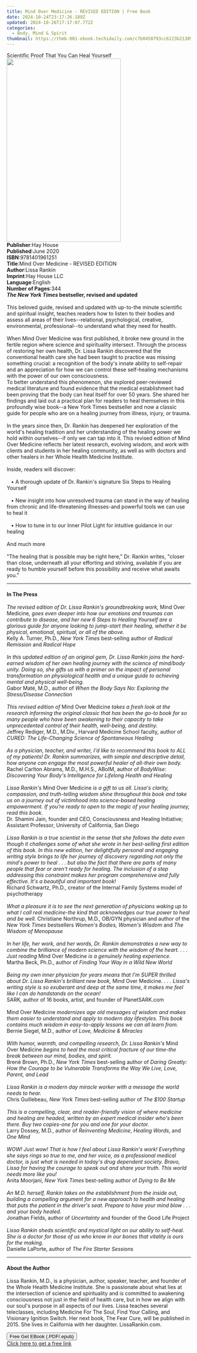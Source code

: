 ```yaml
---
title: Mind Over Medicine - REVISED EDITION | Free Book
date: 2024-10-24T23:17:26.189Z
updated: 2024-10-26T17:17:07.772Z
categories:
  - Body, Mind & Spirit
thumbnail: https://thmb-001-ebook.techidaily.com/c7b0458793cc6123b2138987000b841b53b36dfd0d5ace9a2deebeb261252f2a.jpg
---
```

<main id="book-container">
  <div class="flex flex-col">
    <div class="book-brief flex-1 py-6 px-4 sm:p-6 md:py-10 md:px-8">
      <!-- brief-->
      <div class="book-brief-main">
        Scientific Proof That You Can Heal Yourself
      </div>
    </div>
    <div
      class="book-meta-info flex-1 grid gap-4 col-start-1 col-end-3 row-start-1 sm:mb-6 sm:grid-cols-4 lg:gap-6 lg:col-start-2 lg:row-end-6 lg:row-span-6 lg:mb-0"
    >
      <div
        class="book-meta-info-left place-content-center mt-4 p-4 text-sm leading-6 col-start-2 col-span-2 dark:text-slate-400"
      >
        <img
          class="w-full h-500 object-cover rounded-lg sm:h-255 sm:col-span-2 lg:col-span-full"
          src="https://img-001-ebook.techidaily.com/950c7b9ede0b5d6331098d31dbbab46beeb2708e604bc48ba3fe6917b8a9ef55.jpg"
          alt=""
          width="312"
          height="500"
        />
      </div>
      <div
        class="book-meta-info-right mt-2 col-start-1 row-start-2 col-span-3 self-center"
      >
        <!-- meta data  -->
        <div class="flex flex-col px-4 md:px-8">
          <div class="flex-1">
            <strong>Publisher</strong>:<span class="px-2">Hay House</span>
          </div>
          <div class="flex-1">
            <strong>Published</strong>:<span class="px-2">June 2020</span>
          </div>
          <div class="flex-1">
            <strong>ISBN</strong>:<span class="px-2">9781401961251</span>
          </div>
          <div class="flex-1">
            <strong>Title</strong>:<span class="px-2"
              >Mind Over Medicine - REVISED EDITION</span
            >
          </div>
          <div class="flex-1">
            <strong>Author</strong>:<span class="px-2">Lissa Rankin</span>
          </div>
          <div class="flex-1">
            <strong>Imprint</strong>:<span class="px-2">Hay House LLC</span>
          </div>
          <div class="flex-1">
            <strong>Language</strong>:<span class="px-2">English</span>
          </div>
          <div class="flex-1">
            <strong>Number of Pages</strong>:<span class="px-2">344</span>
          </div>
        </div>
      </div>
    </div>
    <div class="book-description flex-1 py-6 px-4 sm:p-6 md:py-10 md:px-8">
      <div class="book-description-main">
        <div accordion-content="" id="description">
          <b><i>The New York Times</i> bestseller, revised and updated<br /></b
          ><br />This beloved guide, revised and updated with up-to-the minute
          scientific and spiritual insight, teaches readers how to listen to
          their bodies and assess all areas of their lives--relational,
          psychological, creative, environmental, professional--to understand
          what they need for health.<br />&nbsp;<br />When Mind Over Medicine
          was first published, it broke new ground in the fertile region where
          science and spirituality intersect. Through the process of restoring
          her own health, Dr. Lissa Rankin discovered that the conventional
          health care she had been taught to practice was missing something
          crucial: a recognition of the body's innate ability to self-repair and
          an appreciation for how we can control these self-healing mechanisms
          with the power of our own consciousness.<br />To better understand
          this phenomenon, she explored peer-reviewed medical literature and
          found evidence that the medical establishment had been proving that
          the body can heal itself for over 50 years. She shared her findings
          and laid out a practical plan for readers to heal themselves in this
          profoundly wise book--a New York Times bestseller and now a classic
          guide for people who are on a healing journey from illness, injury, or
          trauma.<br /><br />In the years since then, Dr. Rankin has deepened
          her exploration of the world's healing tradition and her understanding
          of the healing power we hold within ourselves--if only we can tap into
          it. This revised edition of Mind Over Medicine reflects her latest
          research, evolving wisdom, and work with clients and students in her
          healing community, as well as with doctors and other healers in her
          Whole Health Medicine Institute.<br /><br />Inside, readers will
          discover:<br /><br />&nbsp;&nbsp;&nbsp;•&nbsp;A thorough update of Dr.
          Rankin's signature Six Steps to Healing Yourself&nbsp;<br /><br />&nbsp;&nbsp;&nbsp;•&nbsp;New
          insight into how unresolved trauma can stand in the way of healing
          from chronic and life-threatening illnesses-and powerful tools we can
          use to heal it&nbsp;<br /><br />&nbsp;&nbsp;&nbsp;•&nbsp;How to tune
          in to our Inner Pilot Light for intuitive guidance in our
          healing&nbsp;<br /><br />And much more<br /><br />"The healing that is
          possible may be right here," Dr. Rankin writes, "closer than close,
          underneath all your efforting and striving, available if you are ready
          to humble yourself before this possibility and receive what awaits
          you."
        </div>
        <div class="accordion-fader"></div>
      </div>
    </div>
    <div class="book-excerpts flex-1 py-6 px-4 sm:p-6 md:py-10 md:px-8">
      <!-- excerpts-->
      <div class="book-excerpts-main">
        <hr />
        <h4 class="placeholder placeholder-heading">
          <span>In The Press</span>
        </h4>
        <p>
          <i>The revised edition of Dr. Lissa Rankin's groundbreaking work, </i
          >Mind Over Medicine<i
            >, goes even deeper into how our emotions and traumas can contribute
            to disease, and her new 6 Steps to Healing Yourself are a glorious
            guide for anyone looking to jump-start their healing, whether it be
            physical, emotional, spiritual, or all of the above.</i
          ><br />
          Kelly A. Turner, Ph.D., <i>New York Times</i> best-selling author of
          <i>Radical Remission </i>and <i>Radical Hope</i>&nbsp;<br /><br /><i
            >In this updated edition of an original gem, Dr. Lissa Rankin joins
            the hard-earned wisdom of her own healing journey with the science
            of mind/body unity. Doing so, she gifts us with a primer on the
            impact of personal transformation on physiological health and a
            unique guide to achieving mental and physical well-being.</i
          ><br />
          Gabor Maté, M.D., author of
          <i>When the Body Says No: Exploring the Stress/Disease Connection</i
          ><br /><br /><i>This revised edition of </i>Mind Over Medicine<i>
            takes a fresh look at the research informing the original classic
            that has been the go-to book for so many people who have been
            awakening to their capacity to take unprecedented control of their
            health, well-being, and destiny.</i
          >
          <br />Jeffrey Rediger, M.D., M.Div., Harvard Medicine School faculty,
          author of
          <i>CURED: The Life-Changing Science of Spontaneous Healing<br /></i
          ><br /><i
            >As a physician, teacher, and writer, I'd like to recommend this
            book to ALL of my patients! Dr. Rankin summarizes, with simple and
            descriptive detail, how anyone can engage the most powerful healer
            of all-their own body.</i
          ><br />
          Rachel Carlton Abrams, M.D., M.H.S., ABoIM, author of
          <i
            >BodyWise: Discovering Your Body's Intelligence for Lifelong Health
            and Healing<br /><br />Lissa Rankin's </i
          >Mind Over Medicine
          <i
            >is a gift to us all. Lissa's clarity, compassion, and truth-telling
            wisdom shine throughout this book and take us on a journey out of
            victimhood into science-based healing empowerment. If you're ready
            to open to the magic of your healing journey, read this book.</i
          ><br />
          Dr. Shamini Jain, founder and CEO, Consciousness and Healing
          Initiative; Assistant Professor, University of California, San
          Diego&nbsp;<br /><br /><i
            >Lissa Rankin is a true scientist in the sense that she follows the
            data even though it challenges some of what she wrote in her
            best-selling first edition of this book. In this new edition, her
            delightfully personal and engaging writing style brings to life her
            journey of discovery regarding not only the mind's power to heal . .
            . but also the fact that there are parts of many people that fear or
            aren't ready for healing. The inclusion of a step addressing this
            constraint makes her program comprehensive and fully effective. It's
            a beautiful and important book!</i
          ><br />
          Richard Schwartz, Ph.D., creator of the Internal Family Systems model
          of psychotherapy<br /><br /><i
            >What a pleasure it is to see the next generation of physicians
            waking up to what I call real medicine-the kind that acknowledges
            our true power to heal and be well.</i
          >
          Christiane Northrup, M.D., OB/GYN physician and author of the<i>
            New York Times </i
          >bestsellers <i>Women's Bodies, Women's Wisdom </i>and
          <i>The Wisdom of Menopause<br /></i><br /><i
            >In her life, her work, and her words, Dr. Rankin demonstrates a new
            way to combine the brilliance of modern science with the wisdom of
            the heart. . . . Just reading </i
          >Mind Over Medicin<i>e is a genuinely healing experience.</i>
          <br />Martha Beck, Ph.D., author of
          <i>Finding Your Way in a Wild New World</i><br /><br /><i
            >Being my own inner physician for years means that I'm SUPER
            thrilled about Dr. Lissa Rankin's brilliant new book, </i
          >Mind Over Medicine.<i>
            . . . Lissa's writing style is so exuberant and deep at the same
            time, it makes me feel like I can do handstands on the ocean!</i
          ><br />
          SARK<i>,</i> author of 16 books, artist, and founder of
          PlanetSARK.com<br /><br />Mind Over Medicine<i>
            modernizes age old messages of wisdom and makes them easier to
            understand and apply to modern day lifestyles. This book contains
            much wisdom in easy-to-apply lessons we can all learn from.</i
          ><br />
          Bernie Siegel, M.D., author of
          <i>Love, Medicine &amp; Miracles</i>&nbsp;<br /><br /><i
            >With humor, warmth, and compelling research, Dr. Lissa Rankin's </i
          >Mind Over Medicine<i>
            begins to heal the most critical fracture of our time-the break
            between our mind, bodies, and spirit.</i
          ><br />
          Brené Brown, Ph.D., <i>New York Times </i>best-selling author of
          <i
            >Daring Greatly: How the Courage to be Vulnerable Transforms the Way
            We Live, Love, Parent, and Lead</i
          >&nbsp;<br /><i
            ><br />Lissa Rankin is a modern day miracle worker with a message
            the world needs to hear.</i
          ><br />
          Chris Guillebeau, <i>New York Times</i> best-selling author of
          <i>The $100 Startup</i><br /><br /><i
            >This is a compelling, clear, and reader-friendly vision of where
            medicine and healing are headed, written by an expert medical
            insider who's been there. Buy two copies-one for you and one for
            your doctor.<br
          /></i>
          Larry Dossey, M.D., author of <i>Reinventing Medicine</i>,
          <i>Healing Words</i>, and <i>One Mind</i>&nbsp;<br /><br /><i
            >WOW! Just wow! That is how I feel about Lissa Rankin's work!
            Everything she says rings so true to me, and her voice, as a
            professional medical doctor, is just what is needed in today's drug
            dependent society. Bravo, Lissa for having the courage to speak out
            and share your truth. This world needs more like you!</i
          ><br />
          Anita Moorjani, <i>New York Times</i> best-selling author of
          <i>Dying to Be Me</i><br /><br /><i
            >An M.D. herself, Rankin takes on the establishment from the inside
            out, building a compelling argument for a new approach to health and
            healing that puts the patient in the driver's seat. Prepare to have
            your mind blow . . . and your body healed.</i
          ><br />
          Jonathan Fields, author of <i>Uncertainty</i> and founder of the Good
          Life Project&nbsp;<br /><br /><i
            >Lissa Rankin sheds scientific and mystical light on our ability to
            self-heal. She is a doctor for those of us who know in our bones
            that vitality is ours for the making.<br
          /></i>
          Danielle LaPorte, author of <i>The Fire Starter Sessions</i>
        </p>
      </div>
    </div>
    <div class="book-about-author flex-1 py-6 px-4 sm:p-6 md:py-10 md:px-8">
      <!-- about author-->
      <div class="book-main-author-main">
        <hr />
        <h4 class="placeholder placeholder-heading">
          <span>About the Author</span>
        </h4>
        <p>
          Lissa Rankin, M.D., is a physician, author, speaker, teacher, and
          founder of the Whole Health Medicine Institute. She is passionate
          about what lies at the intersection of science and spirituality and is
          committed to awakening consciousness not just in the field of health
          care, but in how we align with our soul's purpose in all aspects of
          our lives. Lissa teaches several teleclasses, including Medicine For
          The Soul, Find Your Calling, and Visionary Ignition Switch. Her next
          book, The Fear Cure, will be published in 2015. She lives in
          California with her daughter. LissaRankin.com.
        </p>
      </div>
    </div>
    <div class="book-free-get flex-1 py-6 px-4 sm:p-6 md:py-10 md:px-8">
      <button
        id="btn-free-get"
        class="bg-blue-500 hover:bg-blue-700 text-white font-bold py-2 px-4 rounded"
      >
        Free Get EBook (.PDF/.epub)
      </button>
      <div id="countdown-display" class="px-2 text-lg mt-2"></div>
      <a
        id="free-link"
        class="hidden bg-blue-500 hover:bg-blue-700 text-white font-bold py-2 px-4 rounded"
        href="https://www.ebooks.com/en-us/book/209966785/mind-over-medicine-revised-edition/lissa-rankin/"
        target="_blank"
        >Click here to get a free link</a
      >
    </div>
    <script>
      let countdownTime = 0;
      let countdownInterval = null;
      document
        .getElementById('btn-free-get')
        .addEventListener('click', startCountdown);
      function startCountdown() {
        countdownTime = new Date().getTime() + 60000 * 3;
        countdownInterval = setInterval(updateCountdown, 1000);
        document.getElementById('btn-free-get').disabled = true;
        document
          .getElementById('btn-free-get')
          .classList.add('bg-gray-500', 'cursor-not-allowed');
      }
      function updateCountdown() {
        let currentTime = new Date().getTime();
        let timeLeft = countdownTime - currentTime;
        let secondsLeft = Math.floor(timeLeft / 1000);
        document.getElementById('countdown-display').innerHTML =
          `Remaining time: ${secondsLeft} seconds.`;
        if (secondsLeft <= 0) {
          clearInterval(countdownInterval);
          document.getElementById('btn-free-get').classList.add('hidden');
          document.getElementById('free-link').classList.remove('hidden');
          document.getElementById('countdown-display').innerHTML = '';
        }
      }
    </script>
  </div>
</main>

<ins class="adsbygoogle"
      style="display:block"
      data-ad-client="ca-pub-7571918770474297"
      data-ad-slot="8358498916"
      data-ad-format="auto"
      data-full-width-responsive="true"></ins>
    